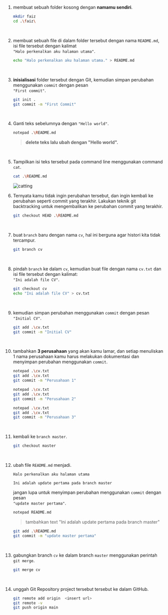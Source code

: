 1. membuat sebuah folder kosong dengan **namamu sendiri**.
    ```bash
    mkdir faiz
    cd .\faiz\
    ```
    <br>

2. membuat sebuah file di dalam folder tersebut dengan nama `README.md`, isi file tersebut dengan kalimat<br>`"Halo perkenalkan aku halaman utama"`. 
    ```bash
    echo "Halo perkenalkan aku halaman utama." > README.md
    ```
    <br>

3. **inisialisasi** folder tersebut dengan Git, kemudian simpan perubahan menggunakan `commit` dengan pesan<br>`"First commit"`. 
    ```bash
    git init .
    git commit -m "First Commit"
    ```
    <br>

4. Ganti teks sebelumnya dengan `"Hello world"`. 
    ```bash
    notepad .\README.md
    ```
    >**delete teks lalu ubah dengan "Hello world".**
    <br>

5. Tampilkan isi teks tersebut pada command line menggunakan command `cat`. 
    ```bash
    cat .\README.md
    ```
    ![catting](https://user-images.githubusercontent.com/67363618/175885098-9fd23826-ef8f-4eb0-b6dd-fe34465b402e.jpg)
    <br>

6. Ternyata kamu tidak ingin perubahan tersebut, dan ingin kembali ke perubahan seperti commit yang terakhir. Lakukan teknik git backtracking untuk mengembalikan ke perubahan commit yang terakhir. 
    ```bash
    git checkout HEAD .\README.md
    ```
    <br>

7. buat `branch` baru dengan nama `cv`, hal ini berguna agar histori kita tidak tercampur. 
    ```bash
    git branch cv
    ```
    <br>

8. pindah `branch` ke dalam `cv`, kemudian buat file dengan nama `cv.txt` dan isi file tersebut dengan kalimat:<br>`"Ini adalah file CV"`. 
    ```bash
    git checkout cv
    echo "Ini adalah file CV" > cv.txt
    ```
    <br>

9. kemudian simpan perubahan menggunakan `commit` dengan pesan<br>`"Initial CV"`. 
    ```bash
    git add .\cv.txt
    git commit -m "Initial CV"
    ```
    <br>

10. tambahkan **3 perusahaan** yang akan kamu lamar, dan setiap menuliskan 1 nama perusahaan kamu harus melakukan dokumentasi dan menyimpan perubahan menggunakan `commit`.
    ```bash
    notepad .\cv.txt
    git add .\cv.txt
    git commit -m "Perusahaan 1"
    
    notepad .\cv.txt
    git add .\cv.txt
    git commit -m "Perusahaan 2"
    
    notepad .\cv.txt
    git add .\cv.txt
    git commit -m "Perusahaan 3"
    ```
<br>

11. kembali ke `branch master`.
    ```bash
    git checkout master
    ```
    <br>

12. ubah file `README.md` menjadi.
    ```
    Halo perkenalkan aku halaman utama

    Ini adalah update pertama pada branch master
    ```
    jangan lupa untuk menyimpan perubahan menggunakan `commit` dengan pesan<br>`"update master pertama"`.
    ```bash
    notepad README.md
    ```
    >tambahkan text "Ini adalah update pertama pada branch master"
    ```bash
    git add .\README.md
    git commit -m "update master pertama"
    ```
    <br>

13. gabungkan branch `cv` ke dalam branch `master` menggunakan perintah `git merge`.
    ```bash
    git merge cv
    ```
    <br>

14. unggah Git Repository project tersebut tersebut ke dalam GitHub.
    ```bash
    git remote add origin  <insert url>
    git remote -v
    git push origin main
    ```

